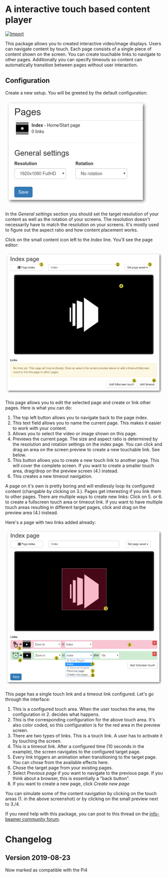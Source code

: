# A interactive touch based content player

[![Import](https://cdn.infobeamer.com/s/img/import.png)](https://info-beamer.com/use?url=https://github.com/info-beamer/package-touch-player)

This package allows you to created interactive video/image displays. Users can navigate content by touch. Each page consists
of a single piece of content shown on the screen. You can create touchable links to navigate to other pages.
Additionally you can specify timeouts so content can automatically transition between pages without user interaction.

## Configuration

Create a new setup. You will be greeted by the default configuration:

![Index page](doc-index.png)

In the _General settings_ section you should set the target resolution of your content as well as the rotation of your
screens. The resolution doesn't necessarily have to match the resolution on your screens. It's mostly used to figure
out the aspect ratio and how content placement works.

Click on the small content icon left to the _Index_ line. You'll see the page editor:

![Page editor 1](doc-page1.png)

This page allows you to edit the selected page and create or link other pages. Here is what you can do:

1. The top left button allows you to navigate back to the page index.
1. This text field allows you to name the current page. This makes it easier to work with your content.
1. Allows you to select the video or image shown on this page.
1. Previews the current page. The size and aspect ratio is determined by the resolution and rotation settings on the index
   page. You can click and drag an area on the screen preview to create a new touchable link. See below.
1. This button allows you to create a new touch link to another page. This will cover the complete screen. If you want to
   create a smaller touch area, drag/drop on the preview screen (4.) instead.
1. This creates a new timeout navigation.

A page on it's own is pretty boring and will endlessly loop its configured content (changable by clicking on 3.). Pages
get interesting if you link them to other pages. There are multiple ways to create new links: Click on 5. or 6. to create
a fullscreen touch area or timeout link. If you want to have multiple touch areas resulting in different target pages,
click and drag on the preview area (4.) instead.

Here's a page with two links added already:

![Page editor 2](doc-page2.png)

This page has a single touch link and a timeout link configured. Let's go through the interface:

1. This is a configured touch area. When the user touches the area, the configuration in 2. decides what happens.
1. This is the corresponding configuration for the above touch area. It's also color coded, so this configuration
   is for the red area in the preview screen. 
1. There are two types of links. This is a touch link. A user has to activate it by touching the screen.
1. This is a timeout link. After a configured time (10 seconds in the example), the screen navigates to the
   configured target page.
1. Every link triggers an animation when transitioning to the target page. You can chose from the available
   effects here.
1. Chose the target page from your existing pages.
1. Select _Previous page_ if you want to navigate to the previous page. If you think about a browser, this
   is essentially a "back button".
1. If you want to create a new page, click _Create new page_

You can simulate some of the content navigation by clicking on the touch areas (1. in the above screenshot)
or by clicking on the small preview next to 3./4.

If you need help with this package, you can post to this thread on the
[info-beamer community forum](https://community.infobeamer.com/t/404).

# Changelog

## Version 2019-08-23

Now marked as compatible with the Pi4
